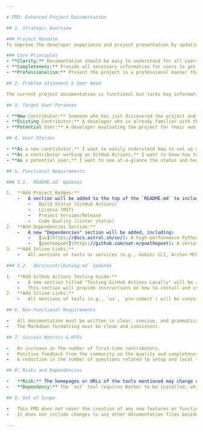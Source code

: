 ```yaml
---

# PRD: Enhanced Project Documentation

## 1. Strategic Overview

### Project Mandate
To improve the developer experience and project presentation by updating the `README.md` and `docs/contributing.md` files to be more comprehensive, informative, and aligned with open-source best practices.

### Core Principles
- **Clarity:** Documentation should be easy to understand for all users and contributors.
- **Completeness:** Provide all necessary information for users to get started and for contributors to participate effectively.
- **Professionalism:** Present the project in a professional manner that encourages adoption and contribution.

## 2. Problem Statement & User Need

The current project documentation is functional but lacks key information that would improve the experience for both new and existing contributors. Specifically, it is missing instructions for testing GitHub Actions locally, does not provide easy access to the homepages of tools it relies on, and lacks at-a-glance project status indicators.

## 3. Target User Personas

- **New Contributor:** Someone who has just discovered the project and is interested in contributing but needs clear instructions to get started.
- **Existing Contributor:** A developer who is already familiar with the project but needs to work on a new area, such as GitHub Actions, and requires specific guidance.
- **Potential User:** A developer evaluating the project for their own use who needs to quickly assess its health, status, and activity.

## 4. User Stories

- **As a new contributor,** I want to easily understand how to set up my environment and run tests, so that I can start contributing quickly.
- **As a contributor working on GitHub Actions,** I want to know how to test my changes locally, so that I can be confident my changes work before pushing.
- **As a potential user,** I want to see at-a-glance the status and health of the project, so that I can decide if I want to use it.

## 5. Functional Requirements

### 5.1. `README.md` Updates

1.  **Add Project Badges:**
    -   A section will be added to the top of the `README.md` to include badges for:
        -   Build Status (GitHub Actions)
        -   License (MIT)
        -   Project Version/Release
        -   Code Quality (linter status)
2.  **Add Dependencies Section:**
    -   A new "Dependencies" section will be added, including:
        -   [uv](https://docs.astral.sh/uv/): A high-performance Python package manager.
        -   [poethepoet](https://github.com/nat-n/poethepoet): A versatile task runner for Python projects.
3.  **Add Inline Links:**
    -   All mentions of tools or services (e.g., Gemini CLI, Archon MCP) will be converted to inline Markdown links pointing to their official homepages or repositories.

### 5.2. `docs/contributing.md` Updates

1.  **Add GitHub Actions Testing Guide:**
    -   A new section titled "Testing GitHub Actions Locally" will be added.
    -   This section will provide instructions on how to install and use [act](https://github.com/nektos/act), a tool for running GitHub Actions locally.
2.  **Add Inline Links:**
    -   All mentions of tools (e.g., `uv`, `pre-commit`) will be converted to inline Markdown links.

## 6. Non-Functional Requirements

-   All documentation must be written in clear, concise, and grammatically correct English.
-   The Markdown formatting must be clean and consistent.

## 7. Success Metrics & KPIs

-   An increase in the number of first-time contributors.
-   Positive feedback from the community on the quality and completeness of the documentation.
-   A reduction in the number of questions related to setup and local testing.

## 8. Risks and Dependencies

-   **Risk:** The homepages or URLs of the tools mentioned may change over time, leading to broken links. (Mitigation: Periodically review and update links.)
-   **Dependency:** The `act` tool requires Docker to be installed, which will be noted in the documentation.

## 9. Out of Scope

-   This PRD does not cover the creation of any new features or functionality within the extension itself.
-   It does not include changes to any other documentation files besides `README.md` and `docs/contributing.md`.

---
```

